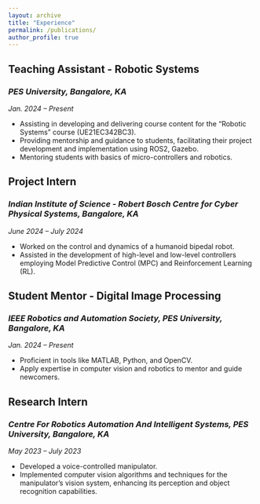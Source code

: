 ```yaml
---
layout: archive
title: "Experience"
permalink: /publications/
author_profile: true
---
```


## Teaching Assistant - Robotic Systems  
### *PES University, Bangalore, KA* 
*Jan. 2024 – Present*  
- Assisting in developing and delivering course content for the “Robotic Systems” course (UE21EC342BC3).  
- Providing mentorship and guidance to students, facilitating their project development and implementation using ROS2, Gazebo.  
- Mentoring students with basics of micro-controllers and robotics.
  
## Project Intern  
### *Indian Institute of Science - Robert Bosch Centre for Cyber Physical Systems, Bangalore, KA*  
*June 2024 – July 2024*  
- Worked on the control and dynamics of a humanoid bipedal robot.  
- Assisted in the development of high-level and low-level controllers employing Model Predictive Control (MPC) and Reinforcement Learning (RL).

## Student Mentor - Digital Image Processing  
### *IEEE Robotics and Automation Society, PES University, Bangalore, KA*  
*Jan. 2024 – Present*  
- Proficient in tools like MATLAB, Python, and OpenCV.  
- Apply expertise in computer vision and robotics to mentor and guide newcomers.

## Research Intern  
### *Centre For Robotics Automation And Intelligent Systems, PES University, Bangalore, KA*  
*May 2023 – July 2023*  
- Developed a voice-controlled manipulator.  
- Implemented computer vision algorithms and techniques for the manipulator’s vision system, enhancing its perception and object recognition capabilities.


